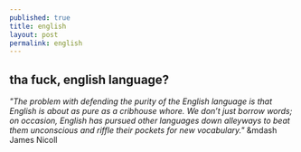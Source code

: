 ```yaml
---
published: true
title: english
layout: post
permalink: english
---
```

## tha fuck, english language?

*"The problem with defending the purity of the English language is that English is about as pure as a cribhouse whore. We don’t just borrow words; on occasion, English has pursued other languages down alleyways to beat them unconscious and riffle their pockets for new vocabulary."* &mdash James Nicoll
